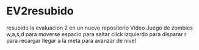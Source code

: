 # EV2resubido
resubido la evaluacion 2 en un nuevo repositorio
Video Juego de zombies w,a,s,d para moverse 
espacio para saltar 
click izquierdo para disparar 
r para recargar 
llegar a la meta para avanzar de nivel

